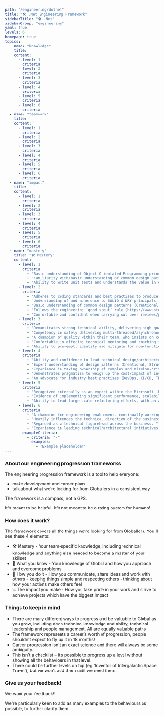 ```yaml
---
path: "/engineering/dotnet"
title: "🛠️ .Net Engineering Framework"
sidebarTitle: "🛠️ .Net"
sidebarGroup: "engineering"
yaml: true
levels: 6
homepage: true
topics:
  - name: "knowledge"
    title:
    content:
      - level: 1
        criteria:
      - level: 2
        criteria:
      - level: 3
        criteria:
      - level: 4
        criteria:
      - level: 5
        criteria:
      - level: 6
        criteria:
  - name: "teamwork"
    title:
    content:
      - level: 1
        criteria:
      - level: 2
        criteria:
      - level: 3
        criteria:
      - level: 4
        criteria:
      - level: 5
        criteria:
      - level: 6
        criteria:
  - name: "impact"
    title:
    content:
      - level: 1
        criteria:
      - level: 2
        criteria:
      - level: 3
        criteria:
      - level: 4
        criteria:
      - level: 5
        criteria:
      - level: 6
        criteria:
  - name: "mastery"
    title: "🛠️ Mastery"
    content:
      - level: 1
        criteria:
          - "Basic understanding of Object Orientated Programming principals."
          - "Familiarity with/basic understanding of common design patterns"
          - "Ability to write unit tests and understands the value in doing so."
      - level: 2
        criteria:
          - "Adheres to coding standards and best practises to produce clear and concise code. "
          - "Understanding of and adherence to SOLID & DRY principals. "
          - "Basic understanding of common design patterns (Creational, Structural, Behavioural) and able to follow what has already been implemented.  "
          - "Follows the engineering ‘good scout’ rule (https://www.stepsize.com/blog/how-to-be-an-effective-boy-girl-scout-engineer) - exercising judgment around when to enhance/refactor code and when to flag it for a future iteration/further discussion. "
          - "Comfortable and confident when carrying out peer reviews/pair programming sessions.  "
      - level: 3
        criteria:
          - "Demonstrates strong technical ability, delivering high quality distributed applications. "
          - "Competency in safely delivering multi-threaded/asynchronous solutions."
          - "A champion of quality within their team, who insists on comprehensive unit & automation testing covering everything the team deliver. "
          - "Comfortable in offering technical mentoring and coaching to less experienced team members. "
          - "Ability to pre-empt, identify and mitigate for non-functional requirements (performance, security, accessibility etc.) "
      - level: 4
        criteria:
          - "Ability and confidence to lead technical design/architectural discussions within the team."
          - "Expert understanding of design patterns (Creational, Structural, Behavioural) and influences adoption of these where and when appropriate. "
          - "Experience in taking ownership of complex and mission-critical Production issues, providing technical leadership through to resolution and producing RCA documentation as appropriate. "
          - "Demonstrates pragmatism to weigh up the cost/impact of incurring tech debt vs. time to delivery. "
          - "An advocate for industry best practises (DevOps, CI/CD, TDD etc.) "
      - level: 5
        criteria:
          - "Recognized internally as an expert within the Microsoft .NET space. "
          - "Evidence of implementing significant performance, scalability, and security improvements within Global’s suite of applications. "
          - "Ability to lead large scale refactoring efforts, with an ability to justify where/why it makes business sense to do so. "
      - level: 6
        criteria:
          - "A champion for engineering enablement, continually working across the organisation to reduce friction and roadblocks to delivery for the engineering group. "
          - "Heavily influences the technical direction of the business; technologies adopted, patterns and principals implemented. "
          - "Regarded as a technical figurehead across the business. "
          - "Experience in leading technical/architectural initiatives across multiple concurrent teams/the entire organisation. "
        exampleCriteria:
          - criteria: "-"
            examples:
              - "Example placeholder"
---
```

### About our engineering progression frameworks
The engineering progression framework is a tool to help everyone:
- make development and career plans
- talk about what we’re looking for from Globallers in a consistent way

The framework is a compass, not a GPS.

It's meant to be helpful. It's not meant to be a rating system for humans!

### How does it work?
The framework covers all the things we’re looking for from Globallers. You'll see these 4 elements:
- 🛠 Mastery - Your team-specific knowledge, including technical knowledge and anything else needed to become a master of your skillset
- 🧠 What you know - Your knowledge of Global and how you approach and overcome problems
- 🤝 How you do it - How you communicate, share ideas and work with others - keeping things simple and respecting others - thinking about how your actions make others feel
- 💥 The impact you make - How you take pride in your work and strive to achieve projects which have the biggest impact


### Things to keep in mind
- There are many different ways to progress and be valuable to Global as you grow, including deep technical knowledge and ability, technical leadership and people management. All are equally valuable paths
- The framework represents a career’s worth of progression, people shouldn’t expect to fly up it in 18 months!
- Career progression isn’t an exact science and there will always be some ambiguity.
- This isn’t a checklist – it’s possible to progress up a level without showing all the behaviours in that level.
- There could be further levels on top (eg ‘Inventor of Intergalactic Space Travel’), but we won’t add them until we need them.

### Give us your feedback!
We want your feedback!!

We're particularly keen to add as many examples to the behaviours as possible, to further clarify them.
